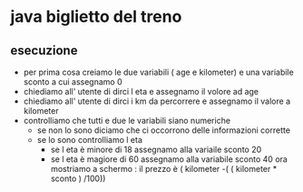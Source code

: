 # java biglietto del treno 

## esecuzione 

- per prima cosa creiamo le due variabili ( age e kilometer) e una variabile sconto a cui assegnamo 0
- chiediamo all' utente di dirci l eta e assegnamo il volore ad age
- chiediamo all' utente di dirci i km da percorrere e assegnamo il valore a kilometer 
- controlliamo che tutti e due le variabili siano numeriche 
     - se non lo sono diciamo che ci occorrono delle informazioni corrette 
     - se lo sono controlliamo l eta 
        - se l eta è minore di 18  assegnamo alla variaile sconto 20
        - se l eta è magiore di 60 assegnamo alla variabile sconto 40
    ora mostriamo a schermo : il prezzo è ( kilometer -( ( kilometer * sconto ) /100))
